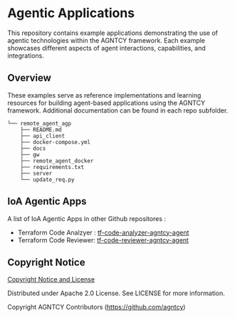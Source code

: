 # Agentic Applications

This repository contains example applications demonstrating the use of agentic
technologies within the AGNTCY framework. Each example showcases different
aspects of agent interactions, capabilities, and integrations.

## Overview

These examples serve as reference implementations and learning resources for
building agent-based applications using the AGNTCY framework. Additional
documentation can be found in each repo subfolder.

```
└── remote_agent_agp
    ├── README.md
    ├── api_client
    ├── docker-compose.yml
    ├── docs
    ├── gw
    ├── remote_agent_docker
    ├── requirements.txt
    ├── server
    └── update_req.py
```

## IoA Agentic Apps

A list of IoA Agentic Apps in other Github repositores :

- Terraform Code Analzyer : [tf-code-analyzer-agntcy-agent](https://github.com/cisco-outshift-ai-agents/tf-code-analyzer-agntcy-agent)
- Terraform Code Reviewer: [tf-code-reviewer-agntcy-agent](https://github.com/cisco-outshift-ai-agents/tf-code-reviewer-agntcy-agent)

## Copyright Notice

[Copyright Notice and License](./LICENSE.md)

Distributed under Apache 2.0 License. See LICENSE for more information.

Copyright AGNTCY Contributors (https://github.com/agntcy)
